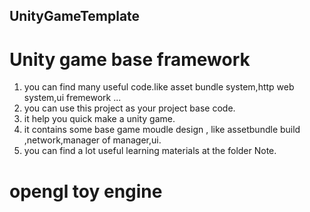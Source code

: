 ## UnityGameTemplate
# Unity game base framework
1. you can find many useful code.like asset bundle system,http web system,ui fremework ...
2. you can use this project as your project base code.
3. it help you quick make a unity game.
4. it contains some base game moudle design , like assetbundle build ,network,manager of manager,ui.
5. you can find a lot useful learning materials at the folder Note.

# opengl toy engine


